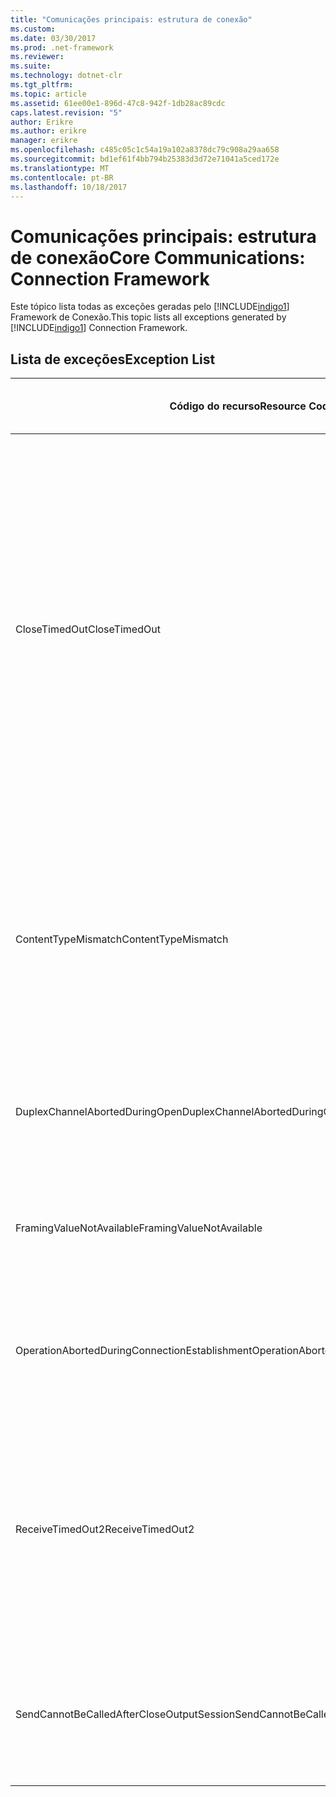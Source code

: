 ```yaml
---
title: "Comunicações principais: estrutura de conexão"
ms.custom: 
ms.date: 03/30/2017
ms.prod: .net-framework
ms.reviewer: 
ms.suite: 
ms.technology: dotnet-clr
ms.tgt_pltfrm: 
ms.topic: article
ms.assetid: 61ee00e1-896d-47c8-942f-1db28ac89cdc
caps.latest.revision: "5"
author: Erikre
ms.author: erikre
manager: erikre
ms.openlocfilehash: c485c05c1c54a19a102a8378dc79c908a29aa658
ms.sourcegitcommit: bd1ef61f4bb794b25383d3d72e71041a5ced172e
ms.translationtype: MT
ms.contentlocale: pt-BR
ms.lasthandoff: 10/18/2017
---
```

# <a name="core-communications-connection-framework"></a><span data-ttu-id="af5fc-102">Comunicações principais: estrutura de conexão</span><span class="sxs-lookup"><span data-stu-id="af5fc-102">Core Communications: Connection Framework</span></span>
<span data-ttu-id="af5fc-103">Este tópico lista todas as exceções geradas pelo [!INCLUDE[indigo1](../../../../../includes/indigo1-md.md)] Framework de Conexão.</span><span class="sxs-lookup"><span data-stu-id="af5fc-103">This topic lists all exceptions generated by [!INCLUDE[indigo1](../../../../../includes/indigo1-md.md)] Connection Framework.</span></span>  
  
## <a name="exception-list"></a><span data-ttu-id="af5fc-104">Lista de exceções</span><span class="sxs-lookup"><span data-stu-id="af5fc-104">Exception List</span></span>  
  
|<span data-ttu-id="af5fc-105">Código do recurso</span><span class="sxs-lookup"><span data-stu-id="af5fc-105">Resource Code</span></span>|<span data-ttu-id="af5fc-106">Cadeia de caracteres de recurso</span><span class="sxs-lookup"><span data-stu-id="af5fc-106">Resource String</span></span>|  
|-------------------|---------------------|  
|<span data-ttu-id="af5fc-107">CloseTimedOut</span><span class="sxs-lookup"><span data-stu-id="af5fc-107">CloseTimedOut</span></span>|<span data-ttu-id="af5fc-108">O método Close atingiu o tempo limite após o período especificado.</span><span class="sxs-lookup"><span data-stu-id="af5fc-108">The Close method timed out after the specified time.</span></span> <span data-ttu-id="af5fc-109">Aumente o valor de tempo limite que é passado para a chamada para fechar ou aumente o valor de CloseTimeout na associação.</span><span class="sxs-lookup"><span data-stu-id="af5fc-109">Increase the timeout value that is passed to the call to Close or increase the CloseTimeout value on the binding.</span></span> <span data-ttu-id="af5fc-110">O tempo determinado para essa operação pode ter sido uma parte de um tempo limite maior.</span><span class="sxs-lookup"><span data-stu-id="af5fc-110">The time allotted to this operation may have been a portion of a longer timeout.</span></span>|  
|<span data-ttu-id="af5fc-111">ContentTypeMismatch</span><span class="sxs-lookup"><span data-stu-id="af5fc-111">ContentTypeMismatch</span></span>|<span data-ttu-id="af5fc-112">O tipo de conteúdo especificado foi enviado a um serviço que estava esperando especificado.</span><span class="sxs-lookup"><span data-stu-id="af5fc-112">The specified content type was sent to a service that was expecting the specified.</span></span> <span data-ttu-id="af5fc-113">As associações de cliente e serviço talvez não sejam compatíveis.</span><span class="sxs-lookup"><span data-stu-id="af5fc-113">The client and service bindings may be mismatched.</span></span>|  
|<span data-ttu-id="af5fc-114">DuplexChannelAbortedDuringOpen</span><span class="sxs-lookup"><span data-stu-id="af5fc-114">DuplexChannelAbortedDuringOpen</span></span>|<span data-ttu-id="af5fc-115">O canal duplex para especificado foi finalizado durante o processo de abertura.</span><span class="sxs-lookup"><span data-stu-id="af5fc-115">The duplex channel to the specified terminated during the Open process.</span></span>|  
|<span data-ttu-id="af5fc-116">FramingValueNotAvailable</span><span class="sxs-lookup"><span data-stu-id="af5fc-116">FramingValueNotAvailable</span></span>|<span data-ttu-id="af5fc-117">O valor não pode ser acessado porque ele não é totalmente decodificado.</span><span class="sxs-lookup"><span data-stu-id="af5fc-117">The value cannot be accessed because it is not fully decoded.</span></span>|  
|<span data-ttu-id="af5fc-118">OperationAbortedDuringConnectionEstablishment</span><span class="sxs-lookup"><span data-stu-id="af5fc-118">OperationAbortedDuringConnectionEstablishment</span></span>|<span data-ttu-id="af5fc-119">A operação foi encerrada ao estabelecer uma conexão especificado.</span><span class="sxs-lookup"><span data-stu-id="af5fc-119">The operation was terminated while establishing a connection to the specified.</span></span>|  
|<span data-ttu-id="af5fc-120">ReceiveTimedOut2</span><span class="sxs-lookup"><span data-stu-id="af5fc-120">ReceiveTimedOut2</span></span>|<span data-ttu-id="af5fc-121">A operação de recebimento expirou após o período especificado.</span><span class="sxs-lookup"><span data-stu-id="af5fc-121">The receive operation has timed out after the specified time.</span></span> <span data-ttu-id="af5fc-122">O tempo determinado para essa operação pode ter sido uma parte de um tempo limite maior.</span><span class="sxs-lookup"><span data-stu-id="af5fc-122">The time allotted to this operation may have been a portion of a longer timeout.</span></span>|  
|<span data-ttu-id="af5fc-123">SendCannotBeCalledAfterCloseOutputSession</span><span class="sxs-lookup"><span data-stu-id="af5fc-123">SendCannotBeCalledAfterCloseOutputSession</span></span>|<span data-ttu-id="af5fc-124">Você não pode enviar mensagens em um canal após CloseOutputSession ter sido chamado.</span><span class="sxs-lookup"><span data-stu-id="af5fc-124">You cannot send messages on a channel after CloseOutputSession has been called.</span></span>|

